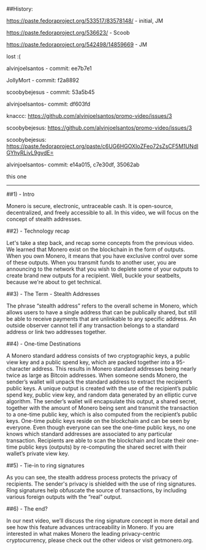 ##History:

https://paste.fedoraproject.org/533517/83578148/ - initial, JM

https://paste.fedoraproject.org/536623/ - Scoob

https://paste.fedoraproject.org/542498/14859669 - JM

lost :( 

alvinjoelsantos - commit: ee7b7e1

JollyMort - commit: f2a8892

scoobybejesus - commit: 53a5b45

alvinjoelsantos- commit: df603fd

knaccc: https://github.com/alvinjoelsantos/promo-video/issues/3

scoobybejesus: https://github.com/alvinjoelsantos/promo-video/issues/3

scoobybejesus: https://paste.fedoraproject.org/paste/c6UG6HGOXIoZFeo72sZsCF5M1UNdIGYhyRLivL9gydE=

alvinjoelsantos- commit: e14a015, c7e30df, 35062ab

this one

---

##1) - Intro

Monero is secure, electronic, untraceable cash. It is open-source, decentralized, and freely accessible to all. 
In this video, we will focus on the concept of stealth addresses.
 
##2) - Technology recap

Let's take a step back, and recap some concepts from the previous video.
We learned that Monero exist on the blockchain in the form of outputs.
When you own Monero, it means that you have exclusive control over some of these outputs.
When you transmit funds to another user, you are announcing to the network that you wish to deplete some of your outputs to create brand new outputs for a recipient.
Well, buckle your seatbelts, because we're about to get technical.

##3) - The Term - Stealth Addresses

The phrase “stealth address” refers to the overall scheme in Monero, which allows users to have a single address that can be publically shared, but still be able to receive payments that are unlinkable to any specific address. 
An outside observer cannot tell if any transaction belongs to a standard address or link two addresses together.

##4) - One-time Destinations

A Monero standard address consists of two cryptographic keys, a public view key and a public spend key, which are packed together into a 95-character address.
This results in Monero standard addresses being nearly twice as large as Bitcoin addresses.
When someone sends Monero, the sender’s wallet will unpack the standard address to extract the recipient’s public keys.
A unique output is created with the use of the recipient’s public spend key, public view key, and random data generated by an elliptic curve algorithm.
The sender’s wallet will encapsulate this output, a shared secret, together with the amount of Monero being sent and transmit the transaction to a one-time public key, which is also computed from the recipient’s public keys.
One-time public keys reside on the blockchain and can be seen by everyone. Even though everyone can see the one-time public keys, no one knows which standard addresses are associated to any particular transaction.
Recipients are able to scan the blockchain and locate their one-time public keys (outputs) by re-computing the shared secret with their wallet’s private view key.
 
##5) - Tie-in to ring signatures

As you can see, the stealth address process protects the privacy of recipients.
The sender's privacy is shielded with the use of ring signatures.
Ring signatures help obfuscate the source of transactions, by including various foreign outputs with the “real” output.
 
##6) - The end?

In our next video, we’ll discuss the ring signature concept in more detail and see how this feature advances untraceability in Monero.
If you are interested in what makes Monero the leading privacy-centric cryptocurrency, please check out the other videos or visit getmonero.org.
